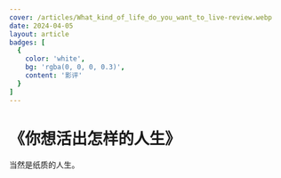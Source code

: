 ```yaml
---
cover: /articles/What_kind_of_life_do_you_want_to_live-review.webp
date: 2024-04-05
layout: article
badges: [
  {
    color: 'white',
    bg: 'rgba(0, 0, 0, 0.3)',
    content: '影评'
  }
]
---
```


# 《你想活出怎样的人生》

当然是纸质的人生。
